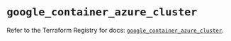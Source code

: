 # `google_container_azure_cluster`

Refer to the Terraform Registry for docs: [`google_container_azure_cluster`](https://registry.terraform.io/providers/hashicorp/google/5.36.0/docs/resources/container_azure_cluster).
